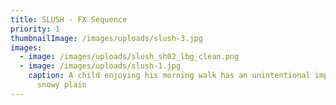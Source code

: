 ```yaml
---
title: SLUSH - FX Sequence
priority: 1
thumbnailImage: /images/uploads/slush-3.jpg
images:
  - image: /images/uploads/slush_sh02_lbg_clean.png
  - image: /images/uploads/slush-1.jpg
    caption: A child enjoying his morning walk has an unintentional impact on the
      snowy plain
---
```

